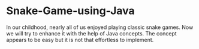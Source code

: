 # Snake-Game-using-Java
In our childhood, nearly all of us enjoyed playing classic snake games. Now we will try to enhance it with the help of Java concepts. The concept appears to be easy but it is not that effortless to implement.
